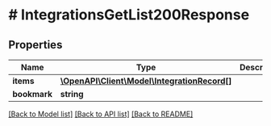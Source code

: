 # # IntegrationsGetList200Response

## Properties

Name | Type | Description | Notes
------------ | ------------- | ------------- | -------------
**items** | [**\OpenAPI\Client\Model\IntegrationRecord[]**](IntegrationRecord.md) |  |
**bookmark** | **string** |  | [optional]

[[Back to Model list]](../../README.md#models) [[Back to API list]](../../README.md#endpoints) [[Back to README]](../../README.md)
